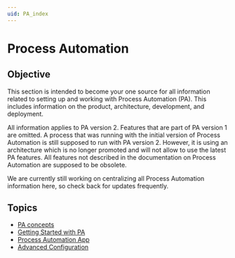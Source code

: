 ```yaml
---
uid: PA_index
---
```


# Process Automation

## Objective

This section is intended to become your one source for all information related to setting up and working with Process Automation (PA). This includes information on the product, architecture, development, and deployment.

All information applies to PA version 2. Features that are part of PA version 1 are omitted. A process that was running with the initial version of Process Automation is still supposed to run with PA version 2. However, it is using an architecture which is no longer promoted and will not allow to use the latest PA features. All features not described in the documentation on Process Automation are supposed to be obsolete.

We are currently still working on centralizing all Process Automation information here, so check back for updates frequently.

## Topics

- [PA concepts](xref:PA_Concepts)
- [Getting Started with PA](xref:Getting_Started_With_PA)
- [Process Automation App](xref:Process_Automation_App_Two)
- [Advanced Configuration](xref:Creating_Resource_Tasks)
